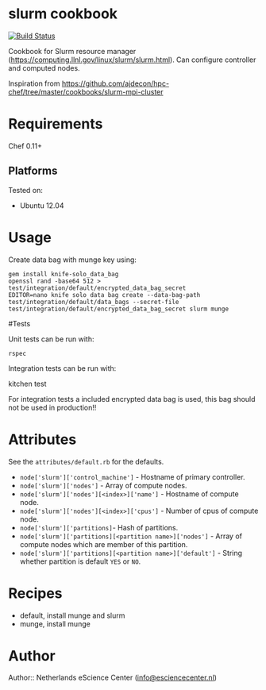 # slurm cookbook

[![Build Status](https://travis-ci.org/sverhoeven/chef-slurm.png)](https://travis-ci.org/sverhoeven/chef-slurm)

Cookbook for Slurm resource manager (https://computing.llnl.gov/linux/slurm/slurm.html).
Can configure controller and computed nodes.

Inspiration from https://github.com/ajdecon/hpc-chef/tree/master/cookbooks/slurm-mpi-cluster

# Requirements

Chef 0.11+

## Platforms

Tested on:

* Ubuntu 12.04

# Usage

Create data bag with munge key using:

    gem install knife-solo_data_bag
    openssl rand -base64 512 > test/integration/default/encrypted_data_bag_secret
    EDITOR=nano knife solo data bag create --data-bag-path test/integration/default/data_bags --secret-file test/integration/default/encrypted_data_bag_secret slurm munge

#Tests

Unit tests can be run with:

    rspec

Integration tests can be run with:

   kitchen test

For integration tests a included encrypted data bag is used, this bag should not be used in production!!

# Attributes

See the `attributes/default.rb` for the defaults.

* `node['slurm']['control_machine']` - Hostname of primary controller.
* `node['slurm']['nodes']` - Array of compute nodes.
 * `node['slurm']['nodes'][<index>]['name']` - Hostname of compute node.
 * `node['slurm']['nodes'][<index>]['cpus']` - Number of cpus of compute node.
* `node['slurm']['partitions]`- Hash of partitions.
 * `node['slurm']['partitions][<partition name>]['nodes']` - Array of compute nodes which are member of this partition.
 * `node['slurm']['partitions][<partition name>]['default']` - String whether partition is default `YES` or `NO`.

# Recipes

* default, install munge and slurm 
* munge, install munge

# Author

Author:: Netherlands eScience Center (<info@esciencecenter.nl>)
